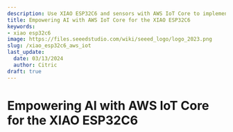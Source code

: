 ```yaml
---
description: Use XIAO ESP32C6 and sensors with AWS IoT Core to implement AI devices that can do anomaly detection.
title: Empowering AI with AWS IoT Core for the XIAO ESP32C6
keywords:
- xiao esp32c6
image: https://files.seeedstudio.com/wiki/seeed_logo/logo_2023.png
slug: /xiao_esp32c6_aws_iot
last_update:
  date: 03/13/2024
  author: Citric
draft: true
---
```


# Empowering AI with AWS IoT Core for the XIAO ESP32C6















